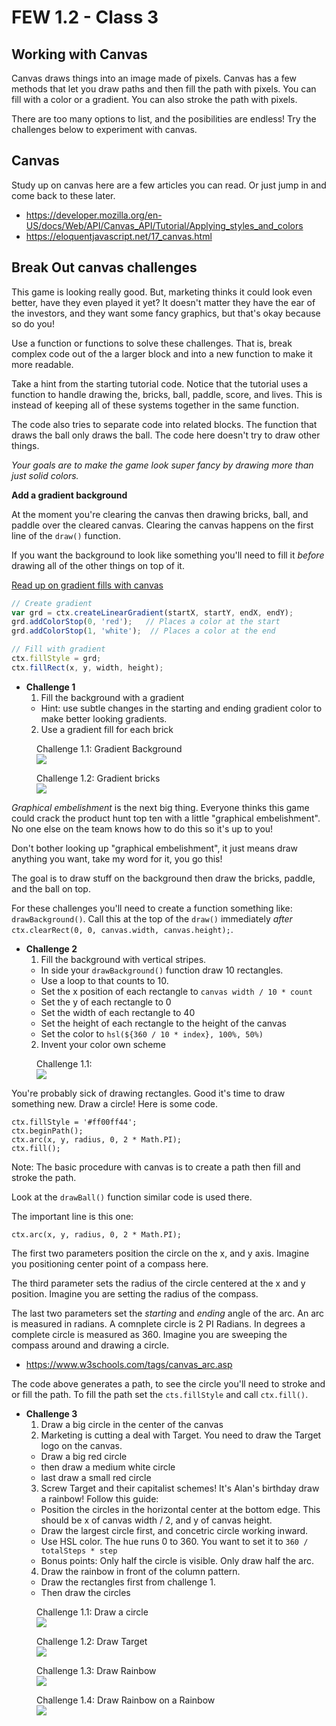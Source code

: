 # FEW 1.2 - Class 3

## Working with Canvas

Canvas draws things into an image made of pixels. Canvas has a few methods that let you draw paths and then fill the path with pixels. You can fill with a color or a gradient. You can also stroke the path with pixels. 

There are too many options to list, and the posibilities are endless! Try the challenges below to experiment with canvas. 

## Canvas 

Study up on canvas here are a few articles you can read. Or just jump in and come back to these later. 

- https://developer.mozilla.org/en-US/docs/Web/API/Canvas_API/Tutorial/Applying_styles_and_colors
- https://eloquentjavascript.net/17_canvas.html

## Break Out canvas challenges 

This game is looking really good. But, marketing thinks it could look even better, have they even played it yet? It doesn't matter they have the ear of the investors, and they want some fancy graphics, but that's okay because so do you!

Use a function or functions to solve these challenges. That is, break complex code out of the a larger block and into a new function to make it more readable. 

Take a hint from the starting tutorial code. Notice that the tutorial uses a function to handle drawing the, bricks, ball, paddle, score, and lives. This is instead of keeping all of these systems together in the same function. 

The code also tries to separate code into related blocks. The function that draws the ball only draws the ball. The code here doesn't try to draw other things. 

_Your goals are to make the game look super fancy by drawing more than just solid colors._

**Add a gradient background**

At the moment you're clearing the canvas then drawing bricks, ball, and paddle over the cleared canvas. Clearing the canvas happens on the first line of the `draw()` function. 

If you want the background to look like something you'll need to fill it *before* drawing all of the other things on top of it.

[Read up on gradient fills with canvas](https://www.w3schools.com/graphics/canvas_gradients.asp)

```JavaScript
// Create gradient
var grd = ctx.createLinearGradient(startX, startY, endX, endY);
grd.addColorStop(0, 'red');   // Places a color at the start
grd.addColorStop(1, 'white');  // Places a color at the end

// Fill with gradient
ctx.fillStyle = grd;
ctx.fillRect(x, y, width, height);
```

- **Challenge 1** 
  1. Fill the background with a gradient
    - Hint: use subtle changes in the starting and ending gradient color to make better looking gradients. 
  2. Use a gradient fill for each brick
  
<figure>
  <figcaption> 
    Challenge 1.1: Gradient Background 
  </figcaption>
  <img src='images/Break-Bricks-gradient-back.png' />
</figure> 
  
<figure>
  <figcaption> 
    Challenge 1.2: Gradient bricks
  </figcaption>
  <img src='images/Break-Bricks-Gradient-Bricks.png' />
</figure> 

_Graphical embelishment_ is the next big thing. Everyone thinks this game could crack the product hunt top ten with a little "graphical embelishment". No one else on the team knows how to do this so it's up to you!

Don't bother looking up "graphical embelishment", it just means draw anything you want, take my word for it, you go this! 

The goal is to draw stuff on the background then draw the bricks, paddle, and the ball on top.

For these challenges you'll need to create a function something like: `drawBackground()`. Call this at the top of the `draw()` immediately _after_ `ctx.clearRect(0, 0, canvas.width, canvas.height);`.

- **Challenge 2** 
  1. Fill the background with vertical stripes.
    - In side your `drawBackground()` function draw 10 rectangles.
    - Use a loop to that counts to 10. 
    - Set the x position of each rectangle to `canvas width / 10 * count`
    - Set the y of each rectangle to 0
    - Set the width of each rectangle to 40
    - Set the height of each rectangle to the height of the canvas
    - Set the color to `hsl(${360 / 10 * index}, 100%, 50%)`
  2. Invent your color own scheme
  
<figure>
  <figcaption> 
    Challenge 1.1:  
  </figcaption>
  <img src='images/Break-Bricks-rainbow-1.png' />
</figure> 
  
You're probably sick of drawing rectangles. Good it's time to draw something new. Draw a circle! Here is some code. 

```
ctx.fillStyle = '#ff00ff44';
ctx.beginPath();
ctx.arc(x, y, radius, 0, 2 * Math.PI);
ctx.fill();
```

Note: The basic procedure with canvas is to create a path then fill and stroke the path.

Look at the `drawBall()` function similar code is used there. 

The important line is this one:

`ctx.arc(x, y, radius, 0, 2 * Math.PI);`

The first two parameters position the circle on the x, and y axis. Imagine you positioning center point of a compass here. 

The third parameter sets the radius of the circle centered at the x and y position. Imagine you are setting the radius of the compass. 

The last two parameters set the _starting_ and _ending_ angle of the arc. An arc is measured in radians. A comnplete circle is 2 PI Radians. In degrees a complete circle is measured as 360. Imagine you are sweeping the compass around and drawing a circle. 

- https://www.w3schools.com/tags/canvas_arc.asp

The code above generates a path, to see the circle you'll need to stroke and or fill the path. To fill the path set the `cts.fillStyle` and call `ctx.fill()`.

- **Challenge 3**
  1. Draw a big circle in the center of the canvas
  2. Marketing is cutting a deal with Target. You need to draw the Target logo on the canvas. 
    - Draw a big red circle
    - then draw a medium white circle
    - last draw a small red circle
  3. Screw Target and their capitalist schemes! It's Alan's birthday draw a rainbow! Follow this guide:
    - Position the circles in the horizontal center at the bottom edge. This should be x of canvas width / 2, and y of canvas height. 
    - Draw the largest circle first, and concetric circle working inward. 
    - Use HSL color. The hue runs 0 to 360. You want to set it to `360 / totalSteps * step`
    - Bonus points: Only half the circle is visible. Only draw half the arc. 
  4. Draw the rainbow in front of the column pattern. 
    - Draw the rectangles first from challenge 1.
    - Then draw the circles
    
<figure>
  <figcaption> 
    Challenge 1.1: Draw a circle
  </figcaption>
  <img src='images/Break-Bricks-circle.png' />
</figure> 

<figure>
  <figcaption> 
    Challenge 1.2: Draw Target
  </figcaption>
  <img src='images/Break-Bricks-Target.png' />
</figure>

<figure>
  <figcaption> 
    Challenge 1.3: Draw Rainbow
  </figcaption>
  <img src='images/Break-Bricks-rainbow.png' />
</figure>

<figure>
  <figcaption> 
    Challenge 1.4: Draw Rainbow on a Rainbow
  </figcaption>
  <img src='images/Break-Bricks-rainbow-2.png' />
</figure>
